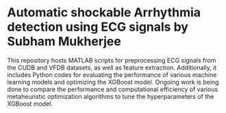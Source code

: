 # Automatic shockable Arrhythmia detection using ECG signals by Subham Mukherjee
This repository hosts MATLAB scripts for preprocessing ECG signals from the CUDB and VFDB datasets, as well as feature extraction. Additionally, it includes Python codes for evaluating the performance of various machine learning models and optimizing the XGBoost model. Ongoing work is being done to compare the performance and computational efficiency of various metaheuristic optimization algorithms to tune the hyperparameters of the XGBoost model.
